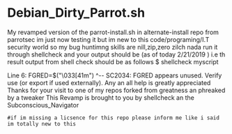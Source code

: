 # Debian_Dirty_Parrot.sh
My revamped version of the parrot-install.sh in alternate-install repo from parrotsec
im just now testing it but im new to this code/programing/I.T security world so my bug huntimng skills are nill,zip,zero zilch nada run it through shellcheck and your output should be (as of today 2/21/2019 ) i.e th result output from shell check should be as follows $ shellcheck myscript
 
Line 6:
    FGRED=$("\033[41m")
    ^-- SC2034: FGRED appears unused. Verify use (or export if used externally).
    Any an all help is greatly appreciated
    Thanks for your visit to one of my repos forked from greatness an phreaked by a tweaker
    This Revamp is brought to you by shellcheck an the Subconscious_Navigator
    
    #if im missing a licsence for this repo please inform me like i said im totally new to this 
